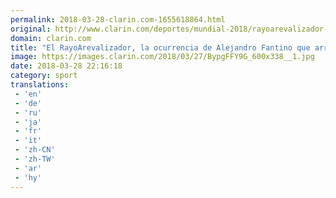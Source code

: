 ```yaml
---
permalink: 2018-03-28-clarin.com-1655618864.html
original: http://www.clarin.com/deportes/mundial-2018/rayoarevalizador-ocurrencia-alejandro-fantino-arrasa-redes_0_BkOrwFt5f.html
domain: clarin.com
title: "El RayoArevalizador, la ocurrencia de Alejandro Fantino que arrasa en las redes"
image: https://images.clarin.com/2018/03/27/BypgFFY9G_600x338__1.jpg
date: 2018-03-28 22:16:18
category: sport
translations: 
 - 'en'
 - 'de'
 - 'ru'
 - 'ja'
 - 'fr'
 - 'it'
 - 'zh-CN'
 - 'zh-TW'
 - 'ar'
 - 'hy'
---
```


